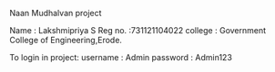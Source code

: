 
Naan Mudhalvan project

Name : Lakshmipriya S
Reg no. :731121104022
college : Government College of Engineering,Erode.

To login in project:
username : Admin
password : Admin123
